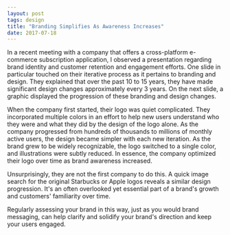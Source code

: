 ```yaml
---
layout: post
tags: design
title: "Branding Simplifies As Awareness Increases"
date: 2017-07-18
---
```


In a recent meeting with a company that offers a cross-platform e-commerce subscription application, I observed a presentation regarding brand identity and customer retention and engagement efforts. One slide in particular touched on their iterative process as it pertains to branding and design. They explained that over the past 10 to 15 years, they have made significant design changes approximately every 3 years. On the next slide, a graphic displayed the progression of these branding and design changes.

When the company first started, their logo was quiet complicated. They incorporated multiple colors in an effort to help new users understand who they were and what they did by the design of the logo alone. As the company progressed from hundreds of thousands to millions of monthly active users, the design became simpler with each new iteration. As the brand grew to be widely recognizable, the logo switched to a single color, and illustrations were subtly reduced. In essence, the company optimized their logo over time as brand awareness increased.

Unsurprisingly, they are not the first company to do this. A quick image search for the original Starbucks or Apple logos reveals a similar design progression. It's an often overlooked yet essential part of a brand's growth and customers' familiarity over time.

Regularly assessing your brand in this way, just as you would brand messaging, can help clarify and solidify your brand's direction and keep your users engaged.